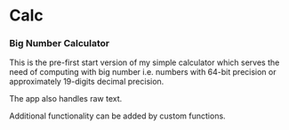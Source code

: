 # Calc
### Big Number Calculator

This is the pre-first start version of my simple calculator which serves
the need of computing with big number i.e. numbers with 64-bit precision
or approximately 19-digits decimal precision.

The app also handles raw text.

Additional functionality can be added by custom functions.
